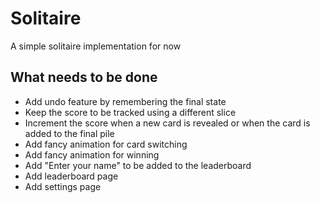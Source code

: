 # Solitaire

A simple solitaire implementation for now

## What needs to be done

- Add undo feature by remembering the final state
- Keep the score to be tracked using a different slice
- Increment the score when a new card is revealed or when the card is added to the final pile
- Add fancy animation for card switching
- Add fancy animation for winning
- Add "Enter your name" to be added to the leaderboard
- Add leaderboard page
- Add settings page
